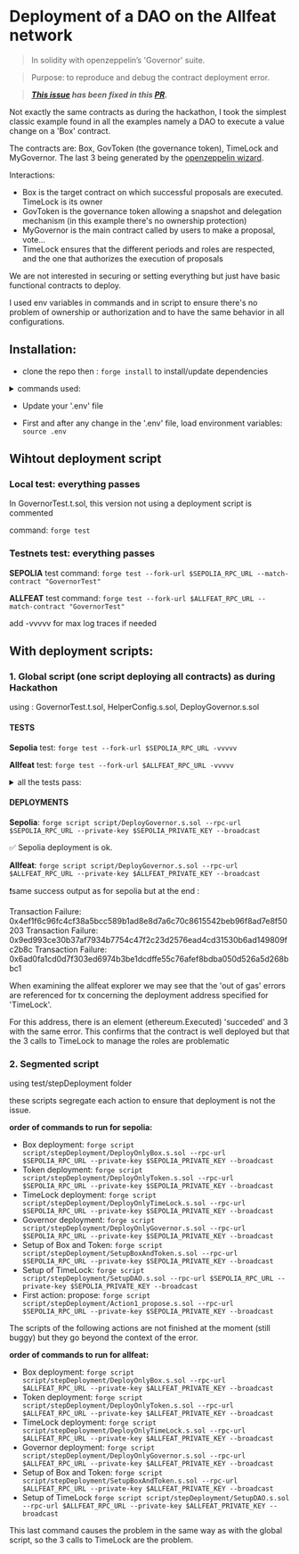 # Deployment of a DAO on the Allfeat network

> In solidity with openzeppelin’s 'Governor' suite.

> Purpose: to reproduce and debug the contract deployment error.

> **_[This issue](https://github.com/Allfeat/Allfeat/issues/34) has been fixed in this [PR](https://github.com/Allfeat/Allfeat/pull/35)._**

Not exactly the same contracts as during the hackathon, I took the simplest classic example found in all the examples namely a DAO to execute a value change on a 'Box' contract.

The contracts are:
Box, GovToken (the governance token), TimeLock and MyGovernor.
The last 3 being generated by the [openzeppelin wizard](https://wizard.openzeppelin.com/).

Interactions:

- Box is the target contract on which successful proposals are executed. TimeLock is its owner
- GovToken is the governance token allowing a snapshot and delegation mechanism (in this example there's no ownership protection)
- MyGovernor is the main contract called by users to make a proposal, vote...
- TimeLock ensures that the different periods and roles are respected, and the one that authorizes the execution of proposals

We are not interested in securing or setting everything but just have basic functional contracts to deploy.

I used env variables in commands and in script to ensure there's no problem of ownership or authorization and to have the same behavior in all configurations.

## Installation:

- clone the repo then : `forge install` to install/update dependencies

<details>

<summary>
commands used:
</summary>
`forge init` or `forge init --force` (to force the init if cloned an empty project for example)

`forge install OpenZeppelin/openzeppelin-contracts --no-commit`

`forge install Cyfrin/foundry-devops --no-commit`

fs_permissions in foundry.toml is used by foundry-devops to get most recent deployed contracts from broadcast folder

</details>

- Update your '.env' file

- First and after any change in the '.env' file, load environment variables: `source .env`

## Wihtout deployment script

### Local test: everything passes

In GovernorTest.t.sol, this version not using a deployment script is commented

command: `forge test`

### Testnets test: everything passes

**SEPOLIA** test command: `forge test --fork-url $SEPOLIA_RPC_URL --match-contract "GovernorTest"`

**ALLFEAT** test command: `forge test --fork-url $ALLFEAT_RPC_URL --match-contract "GovernorTest"`

add -vvvvv for max log traces if needed

## With deployment scripts:

### 1. Global script (one script deploying all contracts) as during Hackathon

using : GovernorTest.t.sol, HelperConfig.s.sol, DeployGovernor.s.sol

#### TESTS

**Sepolia** test: `forge test --fork-url $SEPOLIA_RPC_URL -vvvvv`

**Allfeat** test: `forge test --fork-url $ALLFEAT_RPC_URL -vvvvv`

<details>

<summary>
all the tests pass:
</summary>
Test result: ok. 2 passed; 0 failed; 0 skipped; finished in 464.60ms

Ran 1 test suites: 2 tests passed, 0 failed, 0 skipped (2 total tests)

</details>

#### DEPLOYMENTS

**Sepolia**: `forge script script/DeployGovernor.s.sol --rpc-url $SEPOLIA_RPC_URL --private-key $SEPOLIA_PRIVATE_KEY --broadcast`

✅ Sepolia deployment is ok.

**Allfeat**: `forge script script/DeployGovernor.s.sol --rpc-url $ALLFEAT_RPC_URL --private-key $ALLFEAT_PRIVATE_KEY --broadcast`

❗same success output as for sepolia but at the end :

Transaction Failure: 0x4ef1f6c96fc4cf38a5bcc589b1ad8e8d7a6c70c8615542beb96f8ad7e8f50203
Transaction Failure: 0x9ed993ce30b37af7934b7754c47f2c23d2576ead4cd31530b6ad149809fc2b8c
Transaction Failure: 0x6ad0fa1cd0d7f303ed6974b3be1dcdffe55c76afef8bdba050d526a5d268bbc1

When examining the allfeat explorer we may see that the 'out of gas' errors are referenced for tx concerning the deployment address specified for 'TimeLock'.

For this address, there is an element (ethereum.Executed) 'succeded' and 3 with the same error.
This confirms that the contract is well deployed but that the 3 calls to TimeLock to manage the roles are problematic

### 2. Segmented script

using test/stepDeployment folder

these scripts segregate each action to ensure that deployment is not the issue.

**order of commands to run for sepolia:**

- Box deployment:
  `forge script script/stepDeployment/DeployOnlyBox.s.sol --rpc-url $SEPOLIA_RPC_URL --private-key $SEPOLIA_PRIVATE_KEY --broadcast`
- Token deployment:
  `forge script script/stepDeployment/DeployOnlyToken.s.sol --rpc-url $SEPOLIA_RPC_URL --private-key $SEPOLIA_PRIVATE_KEY --broadcast`
- TimeLock deployment:
  `forge script script/stepDeployment/DeployOnlyTimeLock.s.sol --rpc-url $SEPOLIA_RPC_URL --private-key $SEPOLIA_PRIVATE_KEY --broadcast`
- Governor deployment:
  `forge script script/stepDeployment/DeployOnlyGovernor.s.sol --rpc-url $SEPOLIA_RPC_URL --private-key $SEPOLIA_PRIVATE_KEY --broadcast`
- Setup of Box and Token:
  `forge script script/stepDeployment/SetupBoxAndToken.s.sol --rpc-url $SEPOLIA_RPC_URL --private-key $SEPOLIA_PRIVATE_KEY --broadcast`
- Setup of TimeLock:
  `forge script script/stepDeployment/SetupDAO.s.sol --rpc-url $SEPOLIA_RPC_URL --private-key $SEPOLIA_PRIVATE_KEY --broadcast`
- First action: propose:
  `forge script script/stepDeployment/Action1_propose.s.sol --rpc-url $SEPOLIA_RPC_URL --private-key $SEPOLIA_PRIVATE_KEY --broadcast`

The scripts of the following actions are not finished at the moment (still buggy) but they go beyond the context of the error.

**order of commands to run for allfeat:**

- Box deployment:
  `forge script script/stepDeployment/DeployOnlyBox.s.sol --rpc-url $ALLFEAT_RPC_URL --private-key $ALLFEAT_PRIVATE_KEY --broadcast`
- Token deployment:
  `forge script script/stepDeployment/DeployOnlyToken.s.sol --rpc-url $ALLFEAT_RPC_URL --private-key $ALLFEAT_PRIVATE_KEY --broadcast`
- TimeLock deployment:
  `forge script script/stepDeployment/DeployOnlyTimeLock.s.sol --rpc-url $ALLFEAT_RPC_URL --private-key $ALLFEAT_PRIVATE_KEY --broadcast`
- Governor deployment:
  `forge script script/stepDeployment/DeployOnlyGovernor.s.sol --rpc-url $ALLFEAT_RPC_URL --private-key $ALLFEAT_PRIVATE_KEY --broadcast`
- Setup of Box and Token:
  `forge script script/stepDeployment/SetupBoxAndToken.s.sol --rpc-url $ALLFEAT_RPC_URL --private-key $ALLFEAT_PRIVATE_KEY --broadcast`
- Setup of TimeLock
  `forge script script/stepDeployment/SetupDAO.s.sol --rpc-url $ALLFEAT_RPC_URL --private-key $ALLFEAT_PRIVATE_KEY --broadcast`

This last command causes the problem in the same way as with the global script, so the 3 calls to TimeLock are the problem.
